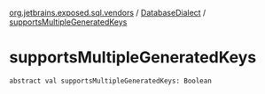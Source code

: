 [org.jetbrains.exposed.sql.vendors](../index.md) / [DatabaseDialect](index.md) / [supportsMultipleGeneratedKeys](.)

# supportsMultipleGeneratedKeys

`abstract val supportsMultipleGeneratedKeys: Boolean`